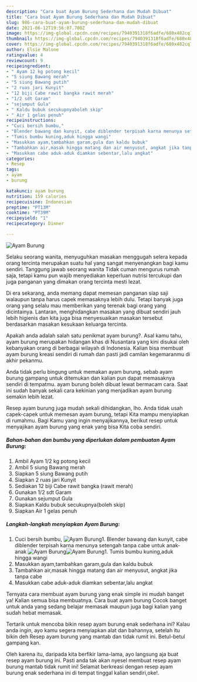 ```yaml
---
description: "Cara buat Ayam Burung Sederhana dan Mudah Dibuat"
title: "Cara buat Ayam Burung Sederhana dan Mudah Dibuat"
slug: 986-cara-buat-ayam-burung-sederhana-dan-mudah-dibuat
date: 2021-06-12T19:56:07.700Z
image: https://img-global.cpcdn.com/recipes/7940391318f6adfe/680x482cq70/ayam-burung-foto-resep-utama.jpg
thumbnail: https://img-global.cpcdn.com/recipes/7940391318f6adfe/680x482cq70/ayam-burung-foto-resep-utama.jpg
cover: https://img-global.cpcdn.com/recipes/7940391318f6adfe/680x482cq70/ayam-burung-foto-resep-utama.jpg
author: Elsie Malone
ratingvalue: 4
reviewcount: 9
recipeingredient:
- " Ayam 12 kg potong kecil"
- "5 siung Bawang merah"
- "5 siung Bawang putih"
- "2 ruas jari Kunyit"
- "12 biji Cabe rawit bangka rawit merah"
- "1/2 sdt Garam"
- "sejumput Gula"
- " Kaldu bubuk secukupnyaboleh skip"
- " Air 1 gelas penuh"
recipeinstructions:
- "Cuci bersih bumbu,"
- "Blender bawang dan kunyit, cabe diblender terpisah karna menunya setengah tanpa cabe untuk anak-anak"
- "Tumis bumbu kuning,aduk hingga wangi"
- "Masukkan ayam,tambahkan garam,gula dan kaldu bubuk"
- "Tambahkan air,masak hingga matang dan air menyusut, angkat jika tanpa cabe"
- "Masukkan cabe aduk-aduk diamkan sebentar,lalu angkat"
categories:
- Resep
tags:
- ayam
- burung

katakunci: ayam burung 
nutrition: 159 calories
recipecuisine: Indonesian
preptime: "PT13M"
cooktime: "PT39M"
recipeyield: "1"
recipecategory: Dinner

---
```



![Ayam Burung](https://img-global.cpcdn.com/recipes/7940391318f6adfe/680x482cq70/ayam-burung-foto-resep-utama.jpg)

Selaku seorang wanita, menyuguhkan masakan menggugah selera kepada orang tercinta merupakan suatu hal yang sangat menyenangkan bagi kamu sendiri. Tanggung jawab seorang  wanita Tidak cuman mengurus rumah saja, tetapi kamu pun wajib menyediakan keperluan nutrisi tercukupi dan juga panganan yang dimakan orang tercinta mesti lezat.

Di era  sekarang, anda memang dapat memesan panganan siap saji walaupun tanpa harus capek memasaknya lebih dulu. Tetapi banyak juga orang yang selalu mau memberikan yang terenak bagi orang yang dicintainya. Lantaran, menghidangkan masakan yang dibuat sendiri jauh lebih higienis dan kita juga bisa menyesuaikan masakan tersebut berdasarkan masakan kesukaan keluarga tercinta. 



Apakah anda adalah salah satu penikmat ayam burung?. Asal kamu tahu, ayam burung merupakan hidangan khas di Nusantara yang kini disukai oleh kebanyakan orang di berbagai wilayah di Indonesia. Kalian bisa membuat ayam burung kreasi sendiri di rumah dan pasti jadi camilan kegemaranmu di akhir pekanmu.

Anda tidak perlu bingung untuk memakan ayam burung, sebab ayam burung gampang untuk ditemukan dan kalian pun dapat memasaknya sendiri di tempatmu. ayam burung boleh dibuat lewat bermacam cara. Saat ini sudah banyak sekali cara kekinian yang menjadikan ayam burung semakin lebih lezat.

Resep ayam burung juga mudah sekali dihidangkan, lho. Anda tidak usah capek-capek untuk memesan ayam burung, tetapi Kita mampu menyiapkan di rumahmu. Bagi Kamu yang ingin menyajikannya, berikut resep untuk menyajikan ayam burung yang enak yang bisa Kita coba sendiri.

<!--inarticleads1-->

##### Bahan-bahan dan bumbu yang diperlukan dalam pembuatan Ayam Burung:

1. Ambil  Ayam 1/2 kg potong kecil
1. Ambil 5 siung Bawang merah
1. Siapkan 5 siung Bawang putih
1. Siapkan 2 ruas jari Kunyit
1. Sediakan 12 biji Cabe rawit bangka (rawit merah)
1. Gunakan 1/2 sdt Garam
1. Gunakan sejumput Gula
1. Siapkan  Kaldu bubuk secukupnya(boleh skip)
1. Siapkan  Air 1 gelas penuh




<!--inarticleads2-->

##### Langkah-langkah menyiapkan Ayam Burung:

1. Cuci bersih bumbu,
<img src="https://img-global.cpcdn.com/steps/7d82abe0bc013139/160x128cq70/ayam-burung-langkah-memasak-1-foto.jpg" alt="Ayam Burung">1. Blender bawang dan kunyit, cabe diblender terpisah karna menunya setengah tanpa cabe untuk anak-anak
<img src="https://img-global.cpcdn.com/steps/481677634ada68eb/160x128cq70/ayam-burung-langkah-memasak-2-foto.jpg" alt="Ayam Burung"><img src="https://img-global.cpcdn.com/steps/ed9413c92d7add94/160x128cq70/ayam-burung-langkah-memasak-2-foto.jpg" alt="Ayam Burung">1. Tumis bumbu kuning,aduk hingga wangi
1. Masukkan ayam,tambahkan garam,gula dan kaldu bubuk
1. Tambahkan air,masak hingga matang dan air menyusut, angkat jika tanpa cabe
1. Masukkan cabe aduk-aduk diamkan sebentar,lalu angkat




Ternyata cara membuat ayam burung yang enak simple ini mudah banget ya! Kalian semua bisa membuatnya. Cara buat ayam burung Cocok banget untuk anda yang sedang belajar memasak maupun juga bagi kalian yang sudah hebat memasak.

Tertarik untuk mencoba bikin resep ayam burung enak sederhana ini? Kalau anda ingin, ayo kamu segera menyiapkan alat dan bahannya, setelah itu bikin deh Resep ayam burung yang mantab dan tidak rumit ini. Betul-betul gampang kan. 

Oleh karena itu, daripada kita berfikir lama-lama, ayo langsung aja buat resep ayam burung ini. Pasti anda tak akan nyesel membuat resep ayam burung mantab tidak rumit ini! Selamat berkreasi dengan resep ayam burung enak sederhana ini di tempat tinggal kalian sendiri,oke!.

